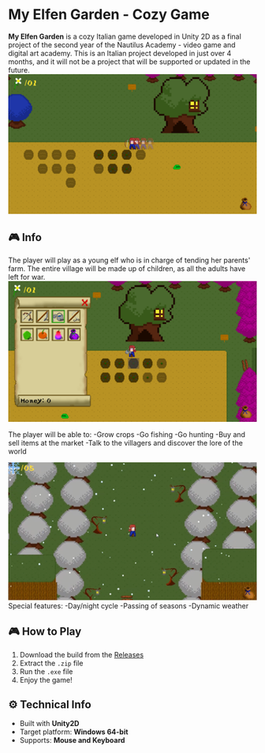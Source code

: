# My Elfen Garden - Cozy Game
**My Elfen Garden** is a cozy Italian game developed in Unity 2D as a final project of the second year of the Nautilus Academy - video game and digital art academy.
This is an Italian project developed in just over 4 months, and it will not be a project that will be supported or updated in the future.
![Gameplay](Screenshot/Screen3.png)  

## 🎮 Info
The player will play as a young elf who is in charge of tending her parents' farm. The entire village will be made up of children, as all the adults have left for war.
![Gameplay](Screenshot/Screen1.png)  

The player will be able to:
-Grow crops
-Go fishing
-Go hunting
-Buy and sell items at the market
-Talk to the villagers and discover the lore of the world

![Gameplay](Screenshot/Screen4.png)  
Special features:
-Day/night cycle
-Passing of seasons
-Dynamic weather


## 🎮 How to Play
1. Download the build from the [Releases](https://github.com/Erym03/My-Elfen-Garden---Cozy-Game/releases/tag/Release)
2. Extract the `.zip` file
3. Run the `.exe` file
4. Enjoy the game!

## ⚙️ Technical Info
- Built with **Unity2D**
- Target platform: **Windows 64-bit**
- Supports: **Mouse and Keyboard**